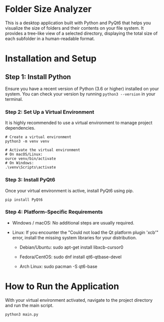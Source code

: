 # Folder Size Analyzer

This is a desktop application built with Python and PyQt6 that helps you visualize the size of folders and their contents on your file system. It provides a tree-like view of a selected directory, displaying the total size of each subfolder in a human-readable format.

# Installation and Setup
## Step 1: Install Python

Ensure you have a recent version of Python (3.6 or higher) installed on your system. You can check your version by running ```python3 --version``` in your terminal.

### Step 2: Set Up a Virtual Environment

It is highly recommended to use a virtual environment to manage project dependencies.

```
# Create a virtual environment
python3 -m venv venv

# Activate the virtual environment
# On macOS/Linux:
ource venv/bin/activate
# On Windows:
.\venv\Scripts\activate
```

### Step 3: Install PyQt6

Once your virtual environment is active, install PyQt6 using pip.

``pip install PyQt6``

### Step 4: Platform-Specific Requirements

- Windows / macOS: No additional steps are usually required.

- Linux: If you encounter the "Could not load the Qt platform plugin 'xcb'" error, install the missing system libraries for your distribution.

    - Debian/Ubuntu: sudo apt-get install libxcb-cursor0

    - Fedora/CentOS: sudo dnf install qt6-qtbase-devel

    - Arch Linux: sudo pacman -S qt6-base

# How to Run the Application

With your virtual environment activated, navigate to the project directory and run the main script.

`python3 main.py`

